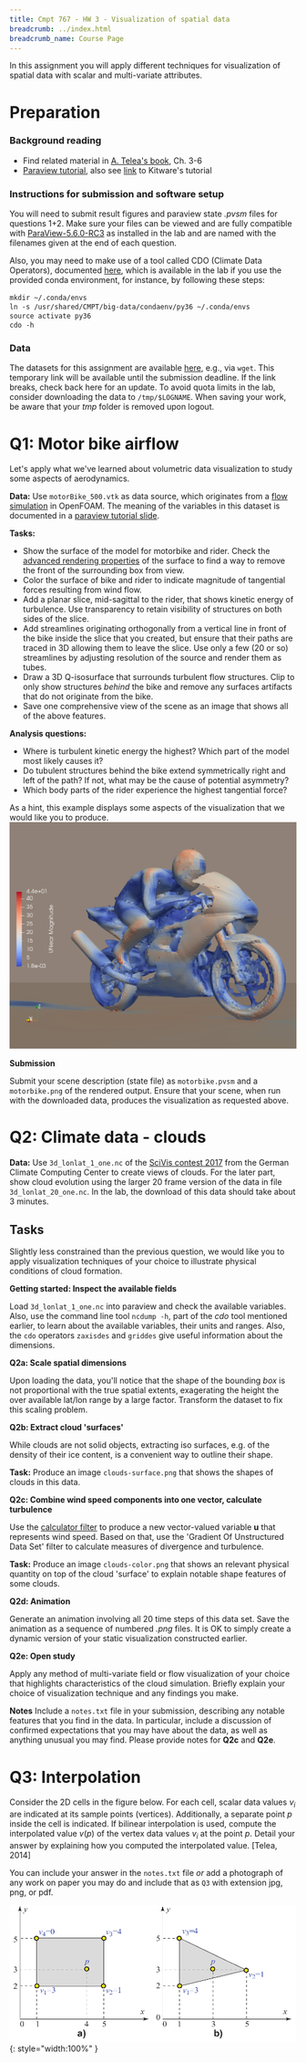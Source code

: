 ```yaml
---
title: Cmpt 767 - HW 3 - Visualization of spatial data
breadcrumb: ../index.html
breadcrumb_name: Course Page
---
```

In this assignment you will apply different techniques for visualization of spatial data with scalar and multi-variate attributes.

# Preparation

### Background reading
* Find related material in [A. Telea's book](http://www.cs.rug.nl/svcg/DataVisualizationBook/DataVisualizationBook), Ch. 3-6
* [Paraview tutorial](../paraview-tutorial), also see [link](../paraview-tutorial#/1) to Kitware's tutorial

### Instructions for submission and software setup

You will need to submit result figures and paraview state *.pvsm* files for questions 1+2. Make sure your files can be viewed and are fully compatible with [ParaView-5.6.0-RC3](../paraview-tutorial#/2) as installed in the lab and are named with the filenames given at the end of each question.

Also, you may need to make use of a tool called CDO (Climate Data Operators), documented [here](https://code.mpimet.mpg.de/projects/cdo/embedded/index.html), which is available in the lab if you use the provided conda environment, for instance, by following these steps:
```
mkdir ~/.conda/envs
ln -s /usr/shared/CMPT/big-data/condaenv/py36 ~/.conda/envs
source activate py36
cdo -h
```

### Data

The datasets for this assignment are available [here](http://cs-bahamas.cmpt.sfu.ca:8080/), e.g., via `wget`. This temporary link will be available until the submission deadline. If the link breaks, check back here for an update. To avoid quota limits in the lab, consider downloading the data to `/tmp/$LOGNAME`. When saving your work, be aware that your *tmp* folder is removed upon logout.

# Q1: Motor bike airflow

Let's apply what we've learned about volumetric data visualization to study some aspects of aerodynamics.

**Data:**
Use `motorBike_500.vtk` as data source, which originates from a [flow simulation](https://github.com/OpenFOAM/OpenFOAM-6/tree/master/tutorials/incompressible/simpleFoam/motorBike) in OpenFOAM. The meaning of the variables in this dataset is documented in a [paraview tutorial slide](../paraview-tutorial#/motorbike-fields).

**Tasks:**
* Show the surface of the model for motorbike and rider. Check the [advanced rendering properties](https://blog.kitware.com/effectively-using-the-properties-panel-in-paraview/) of the surface to find a way to remove the front of the surrounding box from view.
* Color the surface of bike and rider to indicate magnitude of tangential forces resulting from wind flow.
* Add a planar slice, mid-sagittal to the rider, that shows kinetic energy of turbulence. Use transparency to retain visibility of structures on both sides of the slice.
* Add streamlines originating orthogonally from a vertical line in front of the bike inside the slice that you created, but ensure that their paths are traced in 3D allowing them to leave the slice. Use only a few (20 or so) streamlines by adjusting resolution of the source and render them as tubes.
* Draw a 3D Q-isosurface that surrounds turbulent flow structures. Clip to only show structures *behind* the bike and remove any surfaces artifacts that do not originate from the bike.
* Save one comprehensive view of the scene as an image that shows all of the above features.

**Analysis questions:**
* Where is turbulent kinetic energy the highest? Which part of the model most likely causes it?
* Do tubulent structures behind the bike extend symmetrically right and left of the path? If not, what may be the cause of potential asymmetry?
* Which body parts of the rider experience the highest tangential force?

As a hint, this example displays some aspects of the visualization that we would like you to produce.
![](img/motorbike.png)

**Submission**

Submit your scene description (state file) as `motorbike.pvsm` and a `motorbike.png` of the rendered output.
Ensure that your scene, when run with the downloaded data, produces the visualization as requested above.


# Q2: Climate data - clouds

**Data:**
Use `3d_lonlat_1_one.nc` of the [SciVis contest 2017](https://www.dkrz.de/SciVis) from the German Climate Computing Center to create views of clouds. For the later part, show cloud evolution using the larger 20 frame version of the data in file `3d_lonlat_20_one.nc`. In the lab, the download of this data should take about 3 minutes.

## Tasks

Slightly less constrained than the previous question, we would like you to apply visualization techniques of your choice to illustrate physical conditions of cloud formation.

**Getting started: Inspect the available fields**

Load `3d_lonlat_1_one.nc` into paraview and check the available variables. Also, use the command line tool `ncdump -h`, part of the *cdo* tool mentioned earlier, to learn about the available variables, their units and ranges. Also, the `cdo` operators `zaxisdes` and `griddes` give useful information about the dimensions.

**Q2a: Scale spatial dimensions**

Upon loading the data, you'll notice that the shape of the bounding *box* is not proportional with the true spatial extents, exagerating the height the over available lat/lon range by a large factor. Transform the dataset to fix this scaling problem.

**Q2b: Extract cloud 'surfaces'**

While clouds are not solid objects, extracting iso surfaces, e.g. of the density of their ice content, is a convenient way to outline their shape.

**Task:** Produce an image `clouds-surface.png` that shows the shapes of clouds in this data.

**Q2c: Combine wind speed components into one vector, calculate turbulence**

Use the [calculator filter](https://www.paraview.org/Wiki/Beginning_Filters#Calculator_filter) to produce a new vector-valued variable **u** that represents wind speed. Based on that, use the 'Gradient Of Unstructured Data Set' filter to calculate measures of divergence and turbulence.

**Task:** Produce an image `clouds-color.png` that shows an relevant physical quantity on top of the cloud 'surface' to explain notable shape features of some clouds.

**Q2d: Animation**

Generate an animation involving all 20 time steps of this data set. Save the animation as a sequence of numbered *.png* files. It is OK to simply create a dynamic version of your static visualization constructed earlier.

**Q2e: Open study**

Apply any method of multi-variate field or flow visualization of your choice that highlights characteristics of the cloud simulation. Briefly explain your choice of visualization technique and any findings you make.

**Notes**
Include a `notes.txt` file in your submission, describing any notable features that you find in the data. In particular, include a discussion of confirmed expectations that you may have about the data, as well as anything unusual you may find. Please provide notes for **Q2c** and **Q2e**.

# Q3: Interpolation

Consider the 2D cells in the figure below. For each cell, scalar data values
$v_i$ are indicated at its sample points (vertices). Additionally, a separate
point $p$ inside the cell is indicated. If bilinear interpolation is used,
compute the interpolated value $v(p)$ of the vertex data values $v_i$ at the
point $p$. Detail your answer by explaining how you computed the interpolated
value. [Telea, 2014]

You can include your answer in the `notes.txt` file *or* add a photograph of any work on paper you may do and include that as `Q3` with extension jpg, png, or pdf.

![](img/lerp-quad-tri.png)
{: style="width:100%" }

<script>
// hack because neither disabling toc-levels nor no_toc work to disable lower-level headings from toc
$( document ).ready(function() {
    $("nav .tag-h2").remove()
    $("nav .tag-h3").remove()
});
</script>
